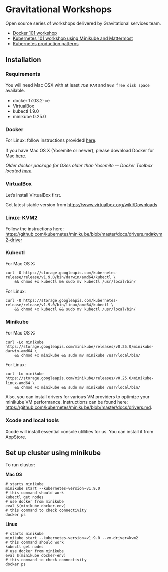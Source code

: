 # Gravitational Workshops

Open source series of workshops delivered by Gravitational services team.

* [Docker 101 workshop](docker.md)
* [Kubernetes 101 workshop using Minikube and Mattermost](k8s101.md)
* [Kubernetes production patterns](k8sprod.md)

## Installation

### Requirements

You will need Mac OSX with at least `7GB RAM` and `8GB free disk space` available.

* docker 17.03.2-ce
* VirtualBox
* kubectl 1.9.0
* minikube 0.25.0

### Docker

For Linux: follow instructions provided [here](https://docs.docker.com/engine/installation/linux/).

If you have Mac OS X (Yosemite or newer), please download Docker for Mac [here](https://download.docker.com/mac/stable/Docker.dmg).

*Older docker package for OSes older than Yosemite -- Docker Toolbox located [here](https://www.docker.com/products/docker-toolbox).*

### VirtualBox

Let’s install VirtualBox first.

Get latest stable version from https://www.virtualbox.org/wiki/Downloads

### Linux: KVM2

Follow the instructions here: https://github.com/kubernetes/minikube/blob/master/docs/drivers.md#kvm2-driver


### Kubectl

For Mac OS X:

    curl -O https://storage.googleapis.com/kubernetes-release/release/v1.9.0/bin/darwin/amd64/kubectl \
        && chmod +x kubectl && sudo mv kubectl /usr/local/bin/

For Linux:

    curl -O https://storage.googleapis.com/kubernetes-release/release/v1.9.0/bin/linux/amd64/kubectl \
        && chmod +x kubectl && sudo mv kubectl /usr/local/bin/

### Minikube

For Mac OS X:

    curl -Lo minikube https://storage.googleapis.com/minikube/releases/v0.25.0/minikube-darwin-amd64 \
        && chmod +x minikube && sudo mv minikube /usr/local/bin/

For Linux:

    curl -Lo minikube https://storage.googleapis.com/minikube/releases/v0.25.0/minikube-linux-amd64 \
        && chmod +x minikube && sudo mv minikube /usr/local/bin/

Also, you can install drivers for various VM providers to optimize your minikube VM performance.
Instructions can be found here: https://github.com/kubernetes/minikube/blob/master/docs/drivers.md.

### Xcode and local tools

Xcode will install essential console utilities for us. You can install it from AppStore.

## Set up cluster using minikube

To run cluster:

**Mac OS**

```
# starts minikube
minikube start --kubernetes-version=v1.9.0
# this command should work
kubectl get nodes
# use docker from minikube
eval $(minikube docker-env)
# this command to check connectivity
docker ps
```

**Linux**

```
# starts minikube
minikube start --kubernetes-version=v1.9.0 --vm-driver=kvm2
# this command should work
kubectl get nodes
# use docker from minikube
eval $(minikube docker-env)
# this command to check connectivity
docker ps
```




